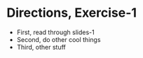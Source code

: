 # Directions, Exercise-1

* First, read through slides-1
* Second, do other cool things
* Third, other stuff

